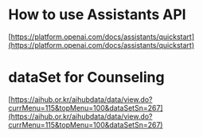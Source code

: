 # How to use Assistants API
[https://platform.openai.com/docs/assistants/quickstart](https://platform.openai.com/docs/assistants/quickstart)


# dataSet for Counseling
[https://aihub.or.kr/aihubdata/data/view.do?currMenu=115&topMenu=100&dataSetSn=267](https://aihub.or.kr/aihubdata/data/view.do?currMenu=115&topMenu=100&dataSetSn=267)
